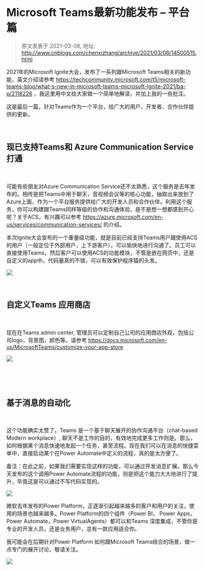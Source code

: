 # Microsoft Teams最新功能发布 – 平台篇 
> 原文发表于 2021-03-08, 地址: http://www.cnblogs.com/chenxizhang/archive/2021/03/08/14500515.html 


2021年的Microsoft Ignite大会，发布了一系列跟Microsoft Teams相关的新功能，英文介绍请参考 https://techcommunity.microsoft.com/t5/microsoft-teams-blog/what-s-new-in-microsoft-teams-microsoft-ignite-2021/ba-p/2118226 ，我这里用中文给大家做一个简单地解读，并加上我的一些批注。


这是最后一篇，针对Teams作为一个平台，给广大的用户、开发者、合作伙伴提供的更新。



 

现已支持Teams和 Azure Communication Service打通
----------------------------------------


 

可能有些朋友对Azure Communication Service还不太熟悉，这个服务是去年发布的。相传是把Teams中用于聊天，音视频会议等的核心功能，抽取出来放到了Azure上面，作为一个平台服务提供给广大的开发人员和合作伙伴。利用这个服务，你可以构建跟Teams同样等级的协作和沟通体验，是不是想一想都感到开心呢？关于ACS，有兴趣可以参考 <https://azure.microsoft.com/en-us/services/communication-services/> 的介绍。


本次Ignite大会宣布的一个重量级功能，就是目前已经支持Teams用户跟使用ACS的用户（一般定位于外部用户，上下游客户），可以愉快地进行沟通了。员工可以直接使用Teams，然后客户可以使用ACS的功能模块，不管是嵌在网页中，还是自定义的app中。代码量真的不错，可以有效保护程序猿的头发。


![](https://img2020.cnblogs.com/blog/9072/202103/9072-20210308164004065-179929637.png)



 

自定义Teams 应用商店
-------------


 

现在在Teams admin center, 管理员可以定制自己公司的应用商店外观，包括公司logo，背景图，颜色等。请参考 <https://docs.microsoft.com/en-us/MicrosoftTeams/customize-your-app-store>


![](https://img2020.cnblogs.com/blog/9072/202103/9072-20210308164008753-977395304.jpg)



 


 

基于消息的自动化
--------


 

这个功能确实太赞了。Teams 是一个基于聊天展开的协作沟通平台（chat-based Modern workplace）, 聊天不是工作的目的，有效地完成更多工作则是。那么，如何根据某个消息快速地发起一个任务，甚至流程。现在我们可以在消息的快捷菜单中，直接启动某个在Power Automate中定义的流程，真的是太方便了。


备注：在此之前，如果我们需要实现这样的功能，可以通过开发消息扩展。那么今天发布的这个调用Power Automate流程的功能，则是把这个能力大大地进行了提升，毕竟这是可以通过不写代码实现的。


![](https://img2020.cnblogs.com/blog/9072/202103/9072-20210308164035551-411806723.png)


微软去年发布的Power Platform，正逐渐引起越来越多的客户和用户的关注，使用的场景也越来越多。Power Platform的四个组件（Power BI， Power Apps，Power Automate，Power VirtualAgents）都可以和Teams 深度集成，不管你是专业的开发人员，还是业务用户，总有一款应用适合你。


我可能会在后期针对Power Platform 如何跟Microsoft Teams结合的场景，做一点专门的展开讨论，敬请关注。


![](https://img2020.cnblogs.com/blog/9072/202103/9072-20210308164053529-1410927680.png)



 


 


 


